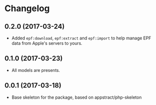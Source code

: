 # Changelog

## 0.2.0 (2017-03-24)
- Added `epf:download`, `epf:extract` and `epf:import` to help manage EPF data from Apple's servers to yours.

## 0.1.0 (2017-03-23)
- All models are presents.

## 0.0.1 (2017-03-18)
- Base skeleton for the package, based on appstract/php-skeleton